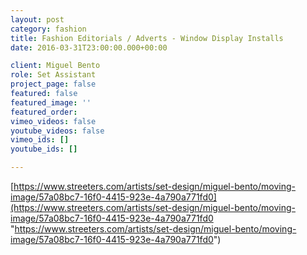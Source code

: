 ```yaml
---
layout: post
category: fashion
title: Fashion Editorials / Adverts - Window Display Installs
date: 2016-03-31T23:00:00.000+00:00

client: Miguel Bento
role: Set Assistant
project_page: false
featured: false
featured_image: ''
featured_order: 
vimeo_videos: false
youtube_videos: false
vimeo_ids: []
youtube_ids: []

---
```

[https://www.streeters.com/artists/set-design/miguel-bento/moving-image/57a08bc7-16f0-4415-923e-4a790a771fd0](https://www.streeters.com/artists/set-design/miguel-bento/moving-image/57a08bc7-16f0-4415-923e-4a790a771fd0 "https://www.streeters.com/artists/set-design/miguel-bento/moving-image/57a08bc7-16f0-4415-923e-4a790a771fd0")
